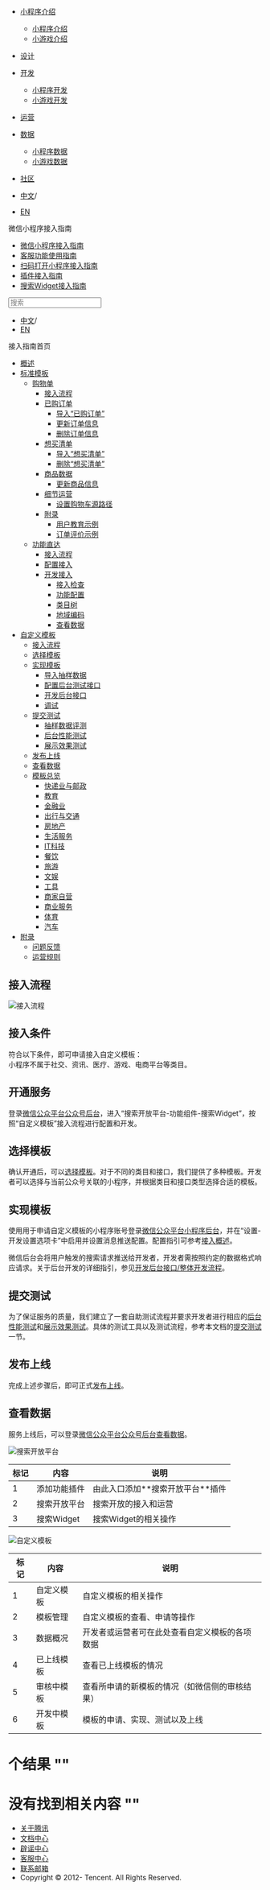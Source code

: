 <div class="book with-summary">

<div class="head">

<div class="head_box">

# [](javascript:; "_('微信公众平台 小程序')")

<div class="header_ctrls">

*   [小程序介绍](javascript:;)
    *   [小程序介绍](https://developers.weixin.qq.com/miniprogram/introduction/index.html?t=18110616)
    *   [小游戏介绍](https://developers.weixin.qq.com/minigame/introduction/index.html?t=18110616)
*   [设计](https://developers.weixin.qq.com/miniprogram/design/index.html?t=18110616)
*   [开发](javascript:;)
    *   [小程序开发](https://developers.weixin.qq.com/miniprogram/dev/index.html?t=18110616)
    *   [小游戏开发](https://developers.weixin.qq.com/minigame/dev/index.html?t=18110616)
*   [运营](https://developers.weixin.qq.com/miniprogram/product/index.html?t=18110616)
*   [数据](javascript:;)
    *   [小程序数据](https://developers.weixin.qq.com/miniprogram/analysis/index.html?t=18110616)
    *   [小游戏数据](https://developers.weixin.qq.com/minigame/analysis/index.html?t=18110616)
*   [社区](https://developers.weixin.qq.com/)

*   [中文](https://developers.weixin.qq.com/miniprogram/introduction/widget/custom/guide/overview.html?t=18110616)<span class="split-line">/</span>
*   [EN](https://developers.weixin.qq.com/miniprogram/en/introduction/widget/custom/guide/overview.html?t=18110616)

</div>

</div>

</div>

<div class="sub_nav_box">

<div class="sub_nav_inner">

<div class="book-summary-opr" id="js-book-summary-opr"><a class="book-summary-btn"></a></div>

<div class="top_sub_nav">

<div class="top_title_wap"><span class="icon_title icon_doc"></span>

微信小程序接入指南

</div>

*   [微信小程序接入指南](../../../)
*   [客服功能使用指南](../../../custom.html)
*   [扫码打开小程序接入指南](../../../qrcode.html)
*   [插件接入指南](../../../plugin.html)
*   [搜索Widget接入指南](../../)

</div>

<div id="book-search-input" role="search">

<form><label for="search-input" class="search-icon" id="js-search-icon"></label><input type="text" id="search-input" name="search-input" placeholder="搜索"> </form>

</div>

*   [中文](https://developers.weixin.qq.com/miniprogram/introduction/widget/custom/guide/overview.html?t=18110616)<span class="split-line">/</span>
*   [EN](https://developers.weixin.qq.com/miniprogram/en/introduction/widget/custom/guide/overview.html?t=18110616)

</div>

</div>

<div class="book-summary">

<div class="book-summary-home" id="js-summary-home"><a><span class="icon_home_s icon_doc"></span><span class="s_title_2">接入指南首页</span></a></div>

<nav role="navigation">

*   [概述](../../)
*   [标准模板](../../)
    *   [购物单](../../order/)
        *   [接入流程](../../order/guide/guide.html)
        *   [已购订单](../../order/quickstart/orderlist/import.html)
            *   [导入“已购订单”](../../order/quickstart/orderlist/import.html)
            *   [更新订单信息](../../order/quickstart/orderlist/update.html)
            *   [删除订单信息](../../order/quickstart/orderlist/delete.html)
        *   [想买清单](../../order/quickstart/cartlist/import.html)
            *   [导入“想买清单”](../../order/quickstart/cartlist/import.html)
            *   [删除“想买清单”](../../order/quickstart/cartlist/delete.html)
        *   [商品数据](../../order/quickstart/goods/update.html)
            *   [更新商品信息](../../order/quickstart/goods/update.html)
        *   [细节运营](../../order/quickstart/manage/shoppingcart_path.html)
            *   [设置购物车源路径](../../order/quickstart/manage/shoppingcart_path.html)
        *   [附录](../../order/quickstart/example/userteach.html)
            *   [用户教育示例](../../order/quickstart/example/userteach.html)
            *   [订单评价示例](../../order/quickstart/example/ordercomment.html)
    *   [功能直达](../../func-widget/)
        *   [接入流程](../../func-widget/guide/overview.html)
        *   [配置接入](../../func-widget/guide/)
        *   [开发接入](../../func-widget/quickstart/)
            *   [接入检查](../../func-widget/quickstart/apply.html)
            *   [功能配置](../../func-widget/quickstart/submit.html)
            *   [类目树](../../func-widget/quickstart/category.html)
            *   [地域编码](../../func-widget/quickstart/citycode.html)
            *   [查看数据](../../func-widget/quickstart/data.html)
*   [自定义模板](../)
    *   [接入流程](./overview.html)
    *   [选择模板](../quickstart/apply/pick.html)
    *   [实现模板](../quickstart/implement/)
        *   [导入抽样数据](../quickstart/implement/import/)
        *   [配置后台测试接口](../quickstart/implement/testconfig.html)
        *   [开发后台接口](../quickstart/implement/server/overview.html)
        *   [调试](../quickstart/implement/debug.html)
    *   [提交测试](../quickstart/test/)
        *   [抽样数据评测](../quickstart/test/datatest.html)
        *   [后台性能测试](../quickstart/test/stresstest.html)
        *   [展示效果测试](../quickstart/test/uitest.html)
    *   [发布上线](../quickstart/release.html)
    *   [查看数据](../quickstart/dataview/)
    *   [模板总览](../../template/category.html)
        *   [快递业与邮政](../../template/dest/class0.html)
        *   [教育](../../template/dest/class1.html)
        *   [金融业](../../template/dest/class3.html)
        *   [出行与交通](../../template/dest/class4.html)
        *   [房地产](../../template/dest/class5.html)
        *   [生活服务](../../template/dest/class6.html)
        *   [IT科技](../../template/dest/class7.html)
        *   [餐饮](../../template/dest/class8.html)
        *   [旅游](../../template/dest/class9.html)
        *   [文娱](../../template/dest/class11.html)
        *   [工具](../../template/dest/class12.html)
        *   [商家自营](../../template/dest/class14.html)
        *   [商业服务](../../template/dest/class15.html)
        *   [体育](../../template/dest/class19.html)
        *   [汽车](../../template/dest/class20.html)
*   [附录](../../appendix/feedback.html)
    *   [问题反馈](../../appendix/feedback.html)
    *   [运营规则](../../appendix/rule.html)

</nav>

</div>

<div class="book-body">

<div class="body-inner">

<div class="page-wrapper" tabindex="-1" role="main">

<div class="page-inner">

<div id="book-search-results">

<div class="search-noresults">

<section class="normal markdown-section">

# 接入流程

![接入流程](https://developers.weixin.qq.com/miniprogram/introduction/widget/custom/guide/image/pipeline.png?t=18110616 "接入流程")

## 接入条件

符合以下条件，即可申请接入自定义模板：  
小程序不属于社交、资讯、医疗、游戏、电商平台等类目。

## 开通服务

登录[微信公众平台公众号后台](https://mp.weixin.qq.com/)，进入“搜索开放平台-功能组件-搜索Widget”，按照“自定义模板”接入流程进行配置和开发。

## 选择模板

确认开通后，可以[选择模板](../quickstart/apply/pick.html)。对于不同的类目和接口，我们提供了多种模板。开发者可以选择与当前公众号关联的小程序，并根据类目和接口类型选择合适的模板。

## 实现模板

使用用于申请自定义模板的小程序账号登录[微信公众平台小程序后台](https://mp.weixin.qq.com)，并在“设置-开发设置选项卡”中启用并设置消息推送配置。配置指引可参考[接入概述](https://developers.weixin.qq.com/miniprogram/dev/api/custommsg/callback_help.html?t=18110616)。

微信后台会将用户触发的搜索请求推送给开发者，开发者需按照约定的数据格式响应请求。关于后台开发的详细指引，参见[开发后台接口/整体开发流程](../quickstart/implement/server/overview.html#整体开发流程)。

## 提交测试

为了保证服务的质量，我们建立了一套自助测试流程并要求开发者进行相应的[后台性能测试](../quickstart/test/stresstest.html)和[展示效果测试](../quickstart/test/uitest.html)。具体的测试工具以及测试流程，参考本文档的[提交测试](../quickstart/test/index.html)一节。

## 发布上线

完成上述步骤后，即可正式[发布上线](../quickstart/release.html)。

## 查看数据

服务上线后，可以登录[微信公众平台公众号后台](https://mp.weixin.qq.com)[查看数据](../quickstart/dataview/index.html)。

![搜索开放平台](https://developers.weixin.qq.com/miniprogram/introduction/widget/custom/guide/image/guide1.png?t=18110616 "搜索开放平台")

<table>

<thead>

<tr>

<th>标记</th>

<th>内容</th>

<th>说明</th>

</tr>

</thead>

<tbody>

<tr>

<td>1</td>

<td>添加功能插件</td>

<td>由此入口添加**搜索开放平台**插件</td>

</tr>

<tr>

<td>2</td>

<td>搜索开放平台</td>

<td>搜索开放的接入和运营</td>

</tr>

<tr>

<td>3</td>

<td>搜索Widget</td>

<td>搜索Widget的相关操作</td>

</tr>

</tbody>

</table>

![自定义模板](https://developers.weixin.qq.com/miniprogram/introduction/widget/custom/guide/image/guide2.png?t=18110616 "自定义模板")

<table>

<thead>

<tr>

<th>标记</th>

<th>内容</th>

<th>说明</th>

</tr>

</thead>

<tbody>

<tr>

<td>1</td>

<td>自定义模板</td>

<td>自定义模板的相关操作</td>

</tr>

<tr>

<td>2</td>

<td>模板管理</td>

<td>自定义模板的查看、申请等操作</td>

</tr>

<tr>

<td>3</td>

<td>数据概况</td>

<td>开发者或运营者可在此处查看自定义模板的各项数据</td>

</tr>

<tr>

<td>4</td>

<td>已上线模板</td>

<td>查看已上线模板的情况</td>

</tr>

<tr>

<td>5</td>

<td>审核中模板</td>

<td>查看所申请的新模板的情况（如微信侧的审核结果）</td>

</tr>

<tr>

<td>6</td>

<td>开发中模板</td>

<td>模板的申请、实现、测试以及上线</td>

</tr>

</tbody>

</table>

</section>

</div>

<div class="search-results">

<div class="has-results">

# <span class="search-results-count"></span>个结果 "<span class="search-query"></span>"

</div>

<div class="no-results">

# 没有找到相关内容 "<span class="search-query"></span>"

</div>

</div>

</div>

</div>

</div>

<div class="foot" id="footer">

*   [关于腾讯](https://www.tencent.com/)
*   [文档中心](https://developers.weixin.qq.com/miniprogram/introduction/index.html)
*   [辟谣中心](https://mp.weixin.qq.com/cgi-bin/opshowpage?action=dispelinfo)
*   [客服中心](https://kf.qq.com/product/wx_xcx.html)
*   [联系邮箱](mailto:weixinmp@qq.com)
*   Copyright © 2012-<span id="s_copyright_year"></span> Tencent. All Rights Reserved.

</div>

</div>

[](../quickstart/apply/pick.html)</div>

</div>